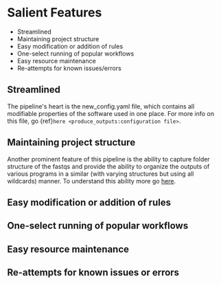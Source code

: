# Salient Features

* Streamlined
* Maintaining project structure
* Easy modification or addition of rules
* One-select running of popular workflows
* Easy resource maintenance
* Re-attempts for known issues/errors

## Streamlined

The pipeline's heart is the new_config.yaml file, which contains all modifiable properties of the software used in one place.
For more info on this file, go {ref}`here <produce_outputs:configuration file>`.

## Maintaining project structure

Another prominent feature of this pipeline is the ability to capture folder structure of the fastqs and provide the ability to organize the outputs of various programs in a similar (with varying structures but using all wildcards) manner. To understand this ability more go [here](produce_outputs.md).

## Easy modification or addition of rules
## One-select running of popular workflows
## Easy resource maintenance
## Re-attempts for known issues or errors